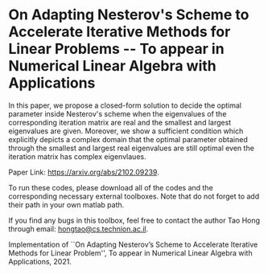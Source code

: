 # On Adapting Nesterov's Scheme to Accelerate Iterative Methods for Linear Problems -- To appear in Numerical Linear Algebra with Applications

In this paper, we propose a closed-form solution to decide the optimal parameter inside Nesterov's scheme when the eigenvalues of the corresponding iteration matrix are real and the smallest and largest eigenvalues are given. Moreover, we show a sufficient condition which explicitly depicts a complex domain that the optimal parameter obtained through the smallest and largest real eigenvalues are still optimal even the iteration matrix has complex eigenvlaues. 

Paper Link: https://arxiv.org/abs/2102.09239.

To run these codes, please download all of the codes and the corresponding necessary external toolboxes. Note that do not forget to add their path in your own matlab path. 



If you find any bugs in this toolbox, feel free to contact the author Tao Hong through email: hongtao@cs.technion.ac.il.   

Implementation of  ``On Adapting Nesterov’s Scheme to Accelerate Iterative Methods for Linear Problem'', To appear in Numerical Linear Algebra with Applications, 2021.
